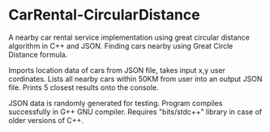 # CarRental-CircularDistance
A nearby car rental service implementation using great circular distance algorithm in C++ and JSON.
Finding cars nearby using Great Circle Distance formula.

Imports location data of cars from JSON file, takes input x,y user cordinates. 
Lists all nearby cars within 50KM from user into an output JSON file. 
Prints 5 closest results onto the console. 

JSON data is randomly generated for testing. 
Program compiles successfully in G++ GNU compiler.
Requires "bits/stdc++" library in case of older versions of C++.
